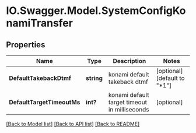 # IO.Swagger.Model.SystemConfigKonamiTransfer
## Properties

Name | Type | Description | Notes
------------ | ------------- | ------------- | -------------
**DefaultTakebackDtmf** | **string** | konami default takeback dtmf | [optional] [default to "*1"]
**DefaultTargetTimeoutMs** | **int?** | konami default target timeout in milliseconds | [optional] 

[[Back to Model list]](../README.md#documentation-for-models) [[Back to API list]](../README.md#documentation-for-api-endpoints) [[Back to README]](../README.md)

